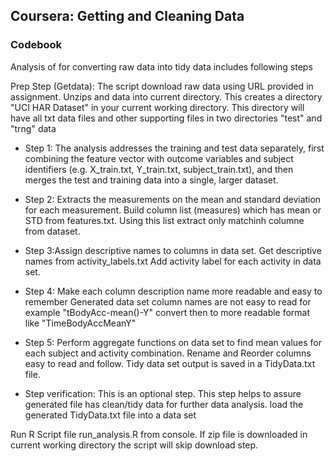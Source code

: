 ## Coursera: Getting and Cleaning Data
### Codebook

Analysis of for converting raw data into tidy data includes following steps

Prep Step (Getdata): The script download raw data using URL provided in assignment.
Unzips and data into current directory.
This creates a directory "UCI HAR Dataset" in your current working directory.
This directory will have all txt data files and other supporting files in two directories "test" and "trng" data

* Step 1: The analysis addresses the training and test data separately, 
first combining the feature vector with outcome variables and subject identifiers 
(e.g. X_train.txt, Y_train.txt, subject_train.txt), and then merges the test and training data into a single, larger dataset.

* Step 2: Extracts the measurements on the mean and standard deviation for each measurement. 
Build column list (measures) which has mean or STD from features.txt.
Using this list extract only matchinh columne from dataset.

* Step 3:Assign descriptive names to columns in data set. 
Get descriptive names from activity_labels.txt
Add activity label for each activity in data set.

* Step 4: Make each column description name more readable and easy to remember
Generated data set column names are not easy to read for example "tBodyAcc-mean()-Y"
convert then to more readable format like "TimeBodyAccMeanY"

* Step 5: Perform aggregate functions on data set to find mean values for each subject and activity combination.
Rename and Reorder columns easy to read and follow.
Tidy data set output is saved in a TidyData.txt file.

* Step verification: This is an optional step.
This step helps to assure generated file has clean/tidy data for further data analysis.
load the generated TidyData.txt file into a data set

Run R Script file run_analysis.R from console.
If zip file is downloaded in current working directory the script will skip download step. 
